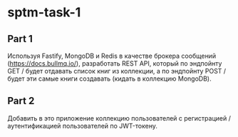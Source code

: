 # sptm-task-1

## Part 1

Используя Fastify, MongoDB и Redis в качестве брокера сообщений (https://docs.bullmq.io/), разработать REST API, который по эндпойнту GET / будет отдавать список книг из коллекции, а по эндпойнту POST / будет эти самые книги создавать (кидать в коллекцию MongoDB).

## Part 2

Добавить в это приложение коллекцию пользователей с регистрацией / аутентификацией пользователей по JWT-токену.

